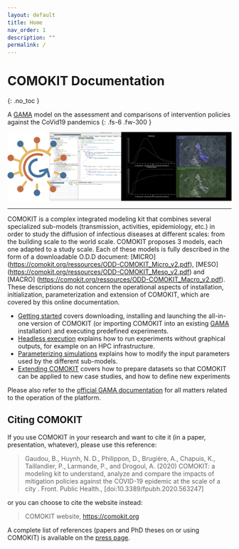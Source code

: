 ```yaml
---
layout: default
title: Home
nav_order: 1
description: ""
permalink: /
---
```


# COMOKIT Documentation
{: .no_toc }

A [GAMA](http://gama-platform.org) model on the assessment and comparisons of intervention policies against the CoVid19 pandemics 
{: .fs-6 .fw-300 }

<p align="center">
  <img  src="https://github.com/COMOKIT/COMOKIT-Website/blob/master/docs/assets/images/como.jpg?raw=true">
</p>

---

COMOKIT is a complex integrated modeling kit that combines several specialized sub-models (transmission, activities, epidemiology, etc.) in order to study the diffusion of infectious diseases at different scales: from the building scale to the world scale. COMOKIT proposes 3 models, each one adapted to a study scale. Each of these models is fully described in the form of a downloadable O.D.D document: [MICRO] (https://comokit.org/ressources/ODD-COMOKIT_Micro_v2.pdf), [MESO] (https://comokit.org/ressources/ODD-COMOKIT_Meso_v2.pdf) and [MACRO] (https://comokit.org/ressources/ODD-COMOKIT_Macro_v2.pdf). These descriptions do not concern the operational aspects of installation, initialization, parameterization and extension of COMOKIT, which are covered by this online documentation. 

- [Getting started](gettingStarted) covers downloading, installing and launching the all-in-one version of COMOKIT (or importing COMOKIT into an existing [GAMA](http://gama-platform.org) installation) and executing predefined experiments. 
- [Headless execution](headless) explains how to run experiments without graphical outputs, for example on an HPC infrastructure. 
- [Parameterizing simulations](parameterize) explains how to modify the input parameters used by the different sub-models. 
- [Extending COMOKIT](setupYourOwn) covers how to prepare datasets so that COMOKIT can be applied to new case studies, and how to define new experiments 

Please also refer to the [official GAMA documentation](https://gama-platform.github.io/wiki/PlatformDocumentation) for all matters related to the operation of the platform. 

## Citing COMOKIT

If you use COMOKIT in your research and want to cite it (in a paper, presentation, whatever), please use this reference:

> Gaudou, B., Huynh, N. D., Philippon, D., Brugière, A., Chapuis, K., Taillandier, P., Larmande, P., and Drogoul, A. (2020) COMOKIT: a modeling kit to understand, analyze and compare the impacts of mitigation policies against the COVID-19 epidemic at the scale of a city . Front. Public Health., [doi:10.3389/fpubh.2020.563247]

or you can choose to cite the website instead:

> COMOKIT website, https://comokit.org

A complete list of references (papers and PhD theses on or using COMOKIT) is available on the [press page](press).
